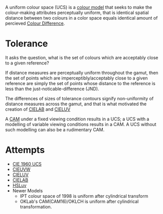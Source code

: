 A uniform colour space (UCS) is a [colour model](../Colour%20Models/Colour%20Models.md) that seeks to make the colour-making attributes perceptually uniform, that is identical spatial distance between two colours in a color space equals identical amount of percieved [Colour Difference](../Colour%20Difference.md).

# Tolerance
It asks the question, what is the set of colours which are acceptably close to a given reference?

If distance measures are perceptually uniform throughout the gamut, then the set of points which are imperceptibly/acceptably close to a given reference are simply the set of points whose distance to the reference is less than the just-noticable-difference (JND).

The differences of sizes of tolerance contours signify non-uniformity of distance measures across the gamut, and that is what motivated the creation of [CIELAB](CIELAB.md) and [CIELUV](CIELUV.md)

A [CAM](../Colour%20Appearance%20Models/Colour%20Appearance%20Models.md) under a fixed viewing condition results in a UCS; a UCS with a modelling of variable viewing conditions results in a CAM. A UCS without such modelling can also be a rudimentary CAM.

# Attempts
- [CIE 1960 UCS](CIE%201960%20Uniform%20Colour%20Space.md)
- [CIEUVW](CIEUVW.md)
- [CIELUV](CIELUV.md)
- [CIELAB](CIELAB.md)
- [HSLuv](HSLuv.md)
- Newer Models
	- IPT colour space of 1998 is uniform after cylindrical transform
	- OKLab's CAM(CAM16)/OKLCH is uniform after cylindrical transformation.